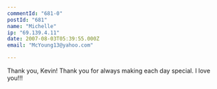 ```yaml
---
commentId: "681-0"
postId: "681"
name: "Michelle"
ip: "69.139.4.11"
date: 2007-08-03T05:39:55.000Z
email: "McYoung13@yahoo.com"

---
```

<p>Thank you, Kevin!  Thank you for always making each day special.  I love you!!!</p>